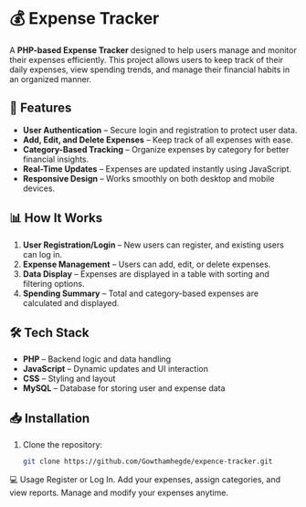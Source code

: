 # 💰 Expense Tracker

A **PHP-based Expense Tracker** designed to help users manage and monitor their expenses efficiently. This project allows users to keep track of their daily expenses, view spending trends, and manage their financial habits in an organized manner.

## 🚀 Features
- **User Authentication** – Secure login and registration to protect user data.
- **Add, Edit, and Delete Expenses** – Keep track of all expenses with ease.
- **Category-Based Tracking** – Organize expenses by category for better financial insights.
- **Real-Time Updates** – Expenses are updated instantly using JavaScript.
- **Responsive Design** – Works smoothly on both desktop and mobile devices.

## 📊 How It Works
1. **User Registration/Login** – New users can register, and existing users can log in.
2. **Expense Management** – Users can add, edit, or delete expenses.
3. **Data Display** – Expenses are displayed in a table with sorting and filtering options.
4. **Spending Summary** – Total and category-based expenses are calculated and displayed.

## 🛠️ Tech Stack
- **PHP** – Backend logic and data handling
- **JavaScript** – Dynamic updates and UI interaction
- **CSS** – Styling and layout
- **MySQL** – Database for storing user and expense data

## 📥 Installation
1. Clone the repository:
   ```bash
   git clone https://github.com/Gowthamhegde/expence-tracker.git
💻 Usage
Register or Log In.
Add your expenses, assign categories, and view reports.
Manage and modify your expenses anytime.
